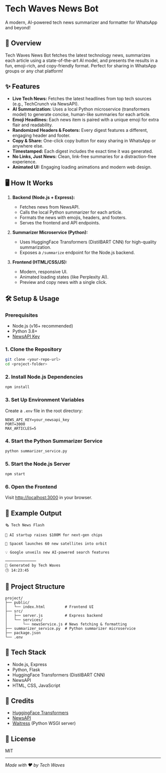 # Tech Waves News Bot

A modern, AI-powered tech news summarizer and formatter for WhatsApp and beyond!

## 🚀 Overview
Tech Waves News Bot fetches the latest technology news, summarizes each article using a state-of-the-art AI model, and presents the results in a fun, emoji-rich, and copy-friendly format. Perfect for sharing in WhatsApp groups or any chat platform!

## ✨ Features
- **Live Tech News:** Fetches the latest headlines from top tech sources (e.g., TechCrunch via NewsAPI).
- **AI Summarization:** Uses a local Python microservice (transformers model) to generate concise, human-like summaries for each article.
- **Emoji Headlines:** Each news item is paired with a unique emoji for extra flair and readability.
- **Randomized Headers & Footers:** Every digest features a different, engaging header and footer.
- **Copy & Share:** One-click copy button for easy sharing in WhatsApp or anywhere else.
- **Timestamped:** Each digest includes the exact time it was generated.
- **No Links, Just News:** Clean, link-free summaries for a distraction-free experience.
- **Animated UI:** Engaging loading animations and modern web design.

## 🖥️ How It Works
1. **Backend (Node.js + Express):**
   - Fetches news from NewsAPI.
   - Calls the local Python summarizer for each article.
   - Formats the news with emojis, headers, and footers.
   - Serves the frontend and API endpoints.

2. **Summarizer Microservice (Python):**
   - Uses HuggingFace Transformers (DistilBART CNN) for high-quality summarization.
   - Exposes a `/summarize` endpoint for the Node.js backend.

3. **Frontend (HTML/CSS/JS):**
   - Modern, responsive UI.
   - Animated loading states (like Perplexity AI).
   - Preview and copy news with a single click.

## 🛠️ Setup & Usage

### Prerequisites
- Node.js (v16+ recommended)
- Python 3.8+
- [NewsAPI Key](https://newsapi.org/)

### 1. Clone the Repository
```sh
git clone <your-repo-url>
cd <project-folder>
```

### 2. Install Node.js Dependencies
```sh
npm install
```

### 3. Set Up Environment Variables
Create a `.env` file in the root directory:
```
NEWS_API_KEY=your_newsapi_key
PORT=3000
MAX_ARTICLES=5
```

### 4. Start the Python Summarizer Service
```sh
python summarizer_service.py
```

### 5. Start the Node.js Server
```sh
npm start
```

### 6. Open the Frontend
Visit [http://localhost:3000](http://localhost:3000) in your browser.

## 📝 Example Output
```
🗞️ Tech News Flash

🦾 AI startup raises $100M for next-gen chips

🚀 SpaceX launches 60 new satellites into orbit

💡 Google unveils new AI-powered search features

──────────────
🌊 Generated by Tech Waves
🕒 14:23:45
```

## 🧩 Project Structure
```
project/
├── public/
│   └── index.html         # Frontend UI
├── src/
│   ├── server.js          # Express backend
│   └── services/
│       └── newsService.js # News fetching & formatting
├── summarizer_service.py  # Python summarizer microservice
├── package.json
└── .env
```

## 🤖 Tech Stack
- Node.js, Express
- Python, Flask
- HuggingFace Transformers (DistilBART CNN)
- NewsAPI
- HTML, CSS, JavaScript

## 🙌 Credits
- [HuggingFace Transformers](https://huggingface.co/)
- [NewsAPI](https://newsapi.org/)
- [Waitress](https://docs.pylonsproject.org/projects/waitress/en/stable/) (Python WSGI server)

## 📄 License
MIT

---

*Made with ❤️ by Tech Waves*
